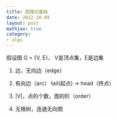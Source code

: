 ```yaml
---
title: 图理论基础
date: 2022-10-09
layout: post
mathjax: true
category:
- algs
---
```

假设图 G = {V, E}， V是顶点集，E是边集

1. 边，无向边（edge）

1. 有向边（arc）
   tail(起点) -> head（终点）

1. \|V|，点的个数，图的阶（order）

1. 无根树，连通无向图